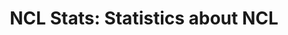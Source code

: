 ---
layout: project

permalink: /projetos/nclstats/

title: "NCL Stats: Statistics about NCL"
shorttitle: "nclstats"

duration: "2013 - 2014"

excerpt: "NCL Stats is a tool to generate authoring statistics about <a href=\"http://ncl.org.br/\">NCL</a> documents."

categories: 
 - projetos
 - ferramentas
 
tags:
  - qt
  - c++
  - javascript
  - gstatic
  - multimídia
  - xml
  - ncl
  - telemidia
  - puc-rio
  - nclstats
---